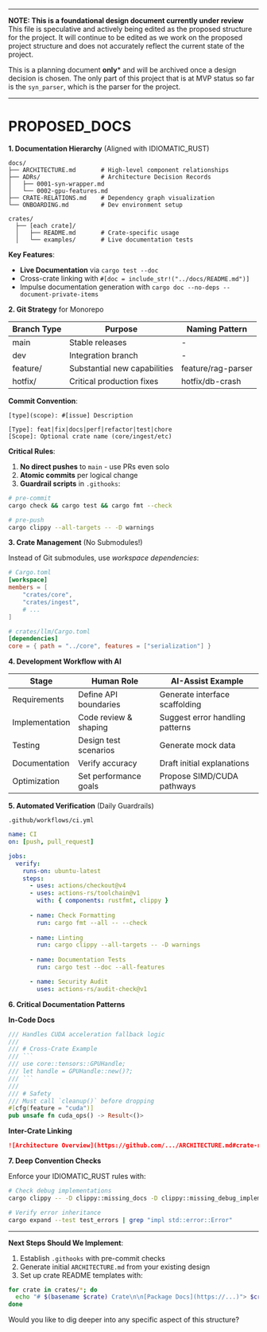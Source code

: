 -----

**NOTE: This is a foundational design document currently under review**
This file is speculative and actively being edited as the proposed
structure for the project. It will continue to be edited as we work on the
proposed project structure and does not accurately reflect the current state of
the project.

This is a planning document **only*** and will be archived once a design
decision is chosen. The only part of this project that is at MVP status so far
is the `syn_parser`, which is the parser for the project.

-----

# PROPOSED_DOCS

**1. Documentation Hierarchy** (Aligned with IDIOMATIC_RUST)
```
docs/
├── ARCHITECTURE.md       # High-level component relationships
├── ADRs/                 # Architecture Decision Records
│   ├── 0001-syn-wrapper.md
│   └── 0002-gpu-features.md
├── CRATE-RELATIONS.md    # Dependency graph visualization
└── ONBOARDING.md         # Dev environment setup

crates/
  ├── [each crate]/
  │   ├── README.md       # Crate-specific usage
  │   └── examples/       # Live documentation tests
```

**Key Features**:
- **Live Documentation** via `cargo test --doc`
- Cross-crate linking with `#[doc = include_str!("../docs/README.md")]`
- Impulse documentation generation with `cargo doc --no-deps --document-private-items`

**2. Git Strategy** for Monorepo

| Branch Type  | Purpose                          | Naming Pattern       |
|-------------|----------------------------------|---------------------|
| main        | Stable releases                  | -                   |
| dev         | Integration branch               | -                   |
| feature/    | Substantial new capabilities     | feature/rag-parser  |
| hotfix/     | Critical production fixes        | hotfix/db-crash     |

**Commit Convention**:
```
[type](scope): #[issue] Description

[Type]: feat|fix|docs|perf|refactor|test|chore
[Scope]: Optional crate name (core/ingest/etc)
```

**Critical Rules**:
1. **No direct pushes** to `main` - use PRs even solo
2. **Atomic commits** per logical change
3. **Guardrail scripts** in `.githooks`:
```bash
# pre-commit
cargo check && cargo test && cargo fmt --check

# pre-push
cargo clippy --all-targets -- -D warnings
```

**3. Crate Management** (No Submodules!)

Instead of Git submodules, use *workspace dependencies*:
```toml
# Cargo.toml
[workspace]
members = [
    "crates/core",
    "crates/ingest",
    # ... 
]

# crates/llm/Cargo.toml
[dependencies]
core = { path = "../core", features = ["serialization"] }
```

**4. Development Workflow with AI**

**Stage**            | **Human Role**            | **AI-Assist Example**
---------------------|---------------------------|------------------------
Requirements         | Define API boundaries     | Generate interface scaffolding
Implementation       | Code review & shaping     | Suggest error handling patterns
Testing              | Design test scenarios     | Generate mock data
Documentation        | Verify accuracy           | Draft initial explanations
Optimization         | Set performance goals     | Propose SIMD/CUDA pathways

**5. Automated Verification** (Daily Guardrails)

`.github/workflows/ci.yml`
```yaml
name: CI
on: [push, pull_request]

jobs:
  verify:
    runs-on: ubuntu-latest
    steps:
      - uses: actions/checkout@v4
      - uses: actions-rs/toolchain@v1
        with: { components: rustfmt, clippy }
      
      - name: Check Formatting
        run: cargo fmt --all -- --check
        
      - name: Linting
        run: cargo clippy --all-targets -- -D warnings
        
      - name: Documentation Tests
        run: cargo test --doc --all-features

      - name: Security Audit
        uses: actions-rs/audit-check@v1
```

**6. Critical Documentation Patterns**

**In-Code Docs**
```rust
/// Handles CUDA acceleration fallback logic
/// 
/// # Cross-Crate Example
/// ```
/// use core::tensors::GPUHandle;
/// let handle = GPUHandle::new()?;
/// ```
/// 
/// # Safety
/// Must call `cleanup()` before dropping
#[cfg(feature = "cuda")]
pub unsafe fn cuda_ops() -> Result<()> 
```

**Inter-Crate Linking**
```markdown
![Architecture Overview](https://github.com/.../ARCHITECTURE.md#crate-relationships)
```

**7. Deep Convention Checks**

Enforce your IDIOMATIC_RUST rules with:
```bash
# Check debug implementations
cargo clippy -- -D clippy::missing_docs -D clippy::missing_debug_implementations

# Verify error inheritance
cargo expand --test test_errors | grep "impl std::error::Error"
```

---

**Next Steps Should We Implement**:
1. Establish `.githooks` with pre-commit checks
2. Generate initial `ARCHITECTURE.md` from your existing design
3. Set up crate README templates with:
```bash
for crate in crates/*; do
  echo "# $(basename $crate) Crate\n\n[Package Docs](https://...)"> $crate/README.md
done
```

Would you like to dig deeper into any specific aspect of this structure?
